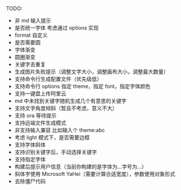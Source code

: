 TODO:

- 非 md 输入提示
- 是否统一字体 考虑通过 options 实现
- format 自定义
- 是否需要圆
- 字体渐变
- 圆圈渐变
- 关键字去重复
- 生成图片失败提示（调整文字大小，调整画布大小，调整最大数量）
- 支持命令行生成配置文件（优先级低）
- 支持命令行 options 指定 theme，指定 font，指定字体颜色
- 支持一键盘上传阿里云
- md 中未找到关键字随机生成几个有意思的关键字
- 支持文字角度倾斜（暂且不考虑，意义不大）
- 支持 ora 等待提示
- 支持远端文件生成模式
- 非支持输入兼容 比如输入个 theme:abc
- 考虑 light 模式下，是否需要边框
- 支持字体斜体
- 支持识别关键字后，手动选择关键字
- 支持指定字体
- 构建后提示用户信息（当前你构建的是字体为...字号为...）
- 斜体字使用 Microsoft YaHei（需要计算合适宽度），参数使用对象形式
- 去除僵尸代码

